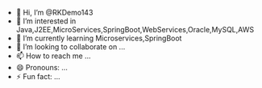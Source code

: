 - 👋 Hi, I’m @RKDemo143
- 👀 I’m interested in Java,J2EE,MicroServices,SpringBoot,WebServices,Oracle,MySQL,AWS
- 🌱 I’m currently learning Microservices,SpringBoot
- 💞️ I’m looking to collaborate on ...
- 📫 How to reach me ...
- 😄 Pronouns: ...
- ⚡ Fun fact: ...

<!---
RKDemo143/RKDemo143 is a ✨ special ✨ repository because its `README.md` (this file) appears on your GitHub profile.
You can click the Preview link to take a look at your changes.
--->

